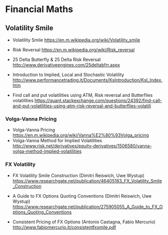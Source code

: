 # Financial Maths

## Volatility Smile

* Volatility Smile https://en.m.wikipedia.org/wiki/Volatility_smile 
* Risk Reversal https://en.m.wikipedia.org/wiki/Risk_reversal
* 25 Delta Butterfly & 25 Delta Risk Reversal http://www.derivativeengines.com/25deltabfrr.aspx

* Introduction to Implied, Local and Stochastic Volatility http://www.performancetrading.it/Documents/KsIntroduction/KsI_Index.htm
* Find call and put volatilities using ATM, Risk reversal and Butterflies volatilities https://quant.stackexchange.com/questions/24392/find-call-and-put-volatilities-using-atm-risk-reversal-and-butterflies-volatili


### Volga-Vanna Pricing

* Volga-Vanna Pricing https://en.m.wikipedia.org/wiki/Vanna%E2%80%93Volga_pricing 
* Volga-Vanna Method for Implied Volatilities http://www.risk.net/derivatives/equity-derivatives/1506580/vanna-volga-method-implied-volatilities



### FX Volatility

* FX Volatility Smile Construction (Dimitri Reiswich, Uwe Wystup) https://www.researchgate.net/publication/46405183_FX_Volatility_Smile_Construction

* A Guide to FX Options Quoting Conventions (Dimitri Reiswich, Uwe Wystup)  https://www.researchgate.net/publication/275905055_A_Guide_to_FX_Options_Quoting_Conventions

* Consistent Pricing of FX Options (Antonio Castagna, Fabio Mercurio) http://www.fabiomercurio.it/consistentfxsmile.pdf

